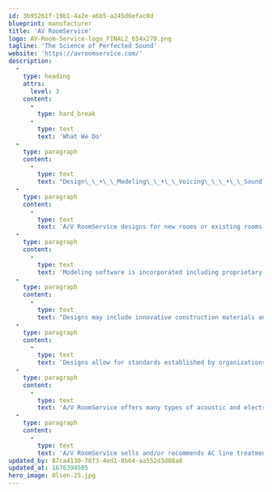 ```yaml
---
id: 3b95261f-19b1-4a2e-a6b5-a245d6efac0d
blueprint: manufacturer
title: 'AV RoomService'
logo: AV-Room-Service-logo_FINAL2_654x270.png
tagline: 'The Science of Perfected Sound'
website: 'https://avroomservice.com/'
description:
  -
    type: heading
    attrs:
      level: 3
    content:
      -
        type: hard_break
      -
        type: text
        text: 'What We Do'
  -
    type: paragraph
    content:
      -
        type: text
        text: "Design\_\_•\_\_Modeling\_\_•\_\_Voicing\_\_\_•\_\_Sound Quality\_\_•\_\_Noise Control\_\_•\_\_Power Quality\_\_•\_\_Acoustical Products\_\_•\_\_Vibration Control"
  -
    type: paragraph
    content:
      -
        type: text
        text: 'A/V RoomService designs for new rooms or existing rooms with an emphasis on noise control, sound quality and viewing acuity.'
  -
    type: paragraph
    content:
      -
        type: text
        text: 'Modeling software is incorporated including proprietary modeling programs for optimal room dimensions, speaker/listener locations, and reverberation times.'
  -
    type: paragraph
    content:
      -
        type: text
        text: "Designs may include innovative construction materials and methods for the room shell, interior skin, electrical and HVAC systems for a home cinema, recording studio, post-production suite, conference room, church, auditorium, classroom, restaurant, etc..\_"
  -
    type: paragraph
    content:
      -
        type: text
        text: 'Designs allow for standards established by organizations such as; Dolby Lab, National Television System Committee, Society of Motion Picture and Television Engineers, THX, etc. Proprietary Modeling software is incorporated throughout with deliverable reports.'
  -
    type: paragraph
    content:
      -
        type: text
        text: 'A/V RoomService offers many types of acoustic and electrical analysis. We sell and/or recommend acoustic materials that allow us to obtain goals dictated by the customer for sound quality and budget.'
  -
    type: paragraph
    content:
      -
        type: text
        text: 'A/V RoomService sells and/or recommends AC line treatment devices that improve the performance of your electronics.'
updated_by: 87ca4130-78f3-4ed1-8b64-aa552d3d08a8
updated_at: 1676394505
hero_image: Olsen-25.jpg
---
```

